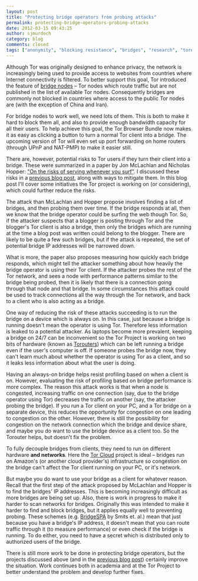 ```yaml
---
layout: post
title: "Protecting bridge operators from probing attacks"
permalink: protecting-bridge-operators-probing-attacks
date: 2012-03-15 09:43:25
author: sjmurdoch
category: blog
comments: closed
tags: ["anonymity", "blocking resistance", "bridges", "research", "torouter"]
---
```


Although Tor was originally designed to enhance privacy, the network is increasingly being used to provide access to websites from countries where Internet connectivity is filtered. To better support this goal, Tor introduced the feature of [bridge nodes](https://www.torproject.org/docs/bridges) – Tor nodes which route traffic but are not published in the list of available Tor nodes. Consequently bridges are commonly not blocked in countries where access to the public Tor nodes are (with the exception of China and Iran).

For bridge nodes to work well, we need lots of them. This is both to make it hard to block them all, and also to provide enough bandwidth capacity for all their users. To help achieve this goal, the Tor Browser Bundle now makes it as easy as clicking a button to turn a normal Tor client into a bridge. The upcoming version of Tor will even set up port forwarding on home routers (through UPnP and NAT-PMP) to make it easier still.

There are, however, potential risks to Tor users if they turn their client into a bridge. These were summarized in a paper by Jon McLachlan and Nicholas Hopper: ["On the risks of serving whenever you surf"](http://www-users.cs.umn.edu/~hopper/surf_and_serve.pdf). I discussed these risks in a [previous blog post](https://blog.torproject.org/blog/risks-serving-whenever-you-surf), along with ways to mitigate them. In this blog post I'll cover some initiatives the Tor project is working on (or considering), which could further reduce the risks.

The attack than McLachlan and Hopper propose involves finding a list of bridges, and then probing them over time. If the bridge responds at all, then we know that the bridge operator could be surfing the web though Tor. So, if the attacker suspects that a blogger is posting through Tor and the blogger's Tor client is also a bridge, then only the bridges which are running at the time a blog post was written could belong to the blogger. There are likely to be quite a few such bridges, but if the attack is repeated, the set of potential bridge IP addresses will be narrowed down.

What is more, the paper also proposes measuring how quickly each bridge responds, which might tell the attacker something about how heavily the bridge operator is using their Tor client. If the attacker probes the rest of the Tor network, and sees a node with performance patterns similar to the bridge being probed, then it is likely that there is a connection going through that node and that bridge. In some circumstances this attack could be used to track connections all the way through the Tor network, and back to a client who is also acting as a bridge.

One way of reducing the risk of these attacks succeeding is to run the bridge on a device which is always on. In this case, just because a bridge is running doesn't mean the operator is using Tor. Therefore less information is leaked to a potential attacker. As laptops become more prevalent, keeping a bridge on 24/7 can be inconvenient so the Tor Project is working on two bits of hardware (known as [Torouters](https://trac.torproject.org/projects/tor/wiki/doc/Torouter)) which can be left running a bridge even if the user's computer is off. If someone probes the bridge now, they can't learn much about whether the operator is using Tor as a client, and so it leaks less information about what the user is doing.

Having an always-on bridge helps resist profiling based on when a client is on. However, evaluating the risk of profiling based on bridge performance is more complex. The reason this attack works is that when a node is congested, increasing traffic on one connection (say, due to the bridge operator using Tor) decreases the traffic on another (say, the attacker probing the bridge). If you run a Tor client on your PC, and a Tor bridge on a separate device, this reduces the opportunity for congestion on one leading to congestion on the other. However, there is still the possibility for congestion on the network connection which the bridge and device share, and maybe you do want to use the bridge device as a client too. So the Torouter helps, but doesn't fix the problem.

To fully decouple bridges from clients, they need to run on different hardware **and networks**. Here the [Tor Cloud](https://cloud.torproject.org/) project is ideal – bridges run on Amazon's (or another cloud provider's) infrastructure so congestion on the bridge can't affect the Tor client running on your PC, or it's network.

But maybe you do want to use your bridge as a client for whatever reason. Recall that the first step of the attack proposed by McLachlan and Hopper is to find the bridges' IP addresses. This is becoming increasingly difficult as more bridges are being set up. Also, there is work in progress to make it harder to scan networks for bridges. Originally this was intended to make it harder to find and block bridges, but it applies equally well to preventing probing. These schemes (e.g. [BridgeSPA](http://www.cypherpunks.ca/~iang/pubs/bridgespa-wpes.pdf) by Smits et. al.) mean that just because you have a bridge's IP address, it doesn't mean that you can route traffic through it (to measure performance) or even check if the bridge is running. To do either, you need to have a secret which is distributed only to authorized users of the bridge.

There is still more work to be done in protecting bridge operators, but the projects discussed above (and in the [previous blog post](https://blog.torproject.org/blog/risks-serving-whenever-you-surf)) certainly improve the situation. Work continues both in academia and at the Tor Project to better understand the problem and develop further fixes.
